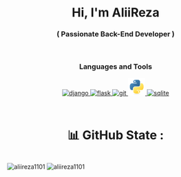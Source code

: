 <h1 align="center">Hi, I'm AliiReza</h1>
<h3 align="center">( Passionate Back-End Developer )</h3>
</br>
<h3 align="center">Languages and Tools</h3>
<p align="center"> <a href="https://www.djangoproject.com/" target="_blank" rel="noreferrer"> <img src="https://cdn.worldvectorlogo.com/logos/django.svg" alt="django" width="40" height="40"/> </a> <a href="https://flask.palletsprojects.com/" target="_blank" rel="noreferrer"> <img src="https://www.vectorlogo.zone/logos/pocoo_flask/pocoo_flask-icon.svg" alt="flask" width="40" height="40"/> </a> <a href="https://git-scm.com/" target="_blank" rel="noreferrer"> <img src="https://www.vectorlogo.zone/logos/git-scm/git-scm-icon.svg" alt="git" width="40" height="40"/> </a> <a href="https://www.python.org" target="_blank" rel="noreferrer"> <img src="https://raw.githubusercontent.com/devicons/devicon/master/icons/python/python-original.svg" alt="python" width="40" height="40"/> </a> <a href="https://www.sqlite.org/" target="_blank" rel="noreferrer"> <img src="https://www.vectorlogo.zone/logos/sqlite/sqlite-icon.svg" alt="sqlite" width="40" height="40"/> </a> </p>
</br>
<h1 align="center">📊  GitHub State :</h1>
</br>
<img align="center" src="https://github-readme-stats.vercel.app/api?username=aliireza1101&show_icons=true&theme=dark&locale=en" alt="aliireza1101" />

<img align="center" src="https://github-readme-streak-stats.herokuapp.com/?user=aliireza1101&theme=dark" alt="aliireza1101" />

